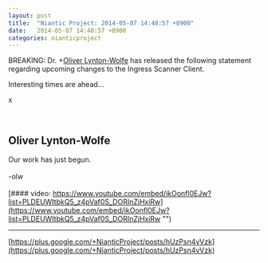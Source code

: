 ```yaml
---
layout: post
title:  "Niantic Project: 2014-05-07 14:48:57 +0900"
date:   2014-05-07 14:48:57 +0900
categories: nianticproject
---
```

BREAKING: Dr. +[Oliver Lynton-Wolfe](https://plus.google.com/108200572857719809031 "") has released the following statement regarding upcoming changes to the Ingress Scanner Client.

Interesting times are ahead...

x<div class="shared"><br /><h2>Oliver Lynton-Wolfe</h2>Our work has just begun.<br /><br />-olw<br /><br /></div>
[#### video: https://www.youtube.com/embed/ikOonfl0EJw?list=PLDEUWItbkQ5_z4pVaf0S_DORInZjHxiRw](https://www.youtube.com/embed/ikOonfl0EJw?list=PLDEUWItbkQ5_z4pVaf0S_DORInZjHxiRw "")
- - -
[https://plus.google.com/+NianticProject/posts/hUzPsn4vVzk](https://plus.google.com/+NianticProject/posts/hUzPsn4vVzk)
